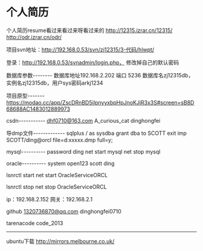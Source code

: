 # 个人简历
个人简历resume看过来看过来呀看过来的
http://12315.izrar.cn/12315/
http://odr.izrar.cn/odr/

项目svn地址：http://192.168.0.53/svn/zj12315/3-代码/hlwpt/

登录：http://192.168.0.53/svnadmin/login.php， 修改掉自己的默认密码

数据库参数--------
数据库地址192.168.2.202 端口 5236  数据库名zj12315db，实例名zj12315db，用户sys密码arkj1234

项目原型-------
 https://modao.cc/app/ZscDRnBD5iIpnyyxbpHpJnoKJjR3x3S#screen=sB8D68688AC1483012889973


csdn-----------
dhf0710@163.com
A_curious_cat
dinghongfei

导dmp文件-------------
sqlplus / as sysdba
grant dba to SCOTT
exit
imp SCOTT/ding@orcl file=d:xxxxx.dmp full=y;

mysql----------
password  ding
net start mysql
net stop mysql

oracle----------
system open123
scott ding

lsnrctl start
net start OracleServiceORCL

lsnrctl stop
net stop OracleServiceORCL


ip：192.168.2.152
网关：192.168.2.1

github
1320736870@qq.com
dinghongfei0710

tarenacode
code_2013

-----
ubuntu下载
http://mirrors.melbourne.co.uk/
